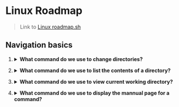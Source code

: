 # Linux Roadmap
> Link to [Linux roadmap.sh](https://roadmap.sh/linux)

## Navigation basics

1. <details>
    <Summary><strong>What command do we use to change directories?</strong></Summary>

    ```
    cd /path/to/directory
    ```
</details>

2. <details>
    <Summary><strong>What command do we use to list the contents of a directory?</strong></Summary>

    ```console 
    ls
    ```
</details>

3. <details>
    <Summary><strong>What command do we use to view current working directory?</strong></Summary>

    ```console 
    pwd
    ```
</details>

4. <details>
    <Summary><strong>What command do we use to display the mannual page for a command?</strong></Summary>

    ```console 
    man ls
    ```
</details>